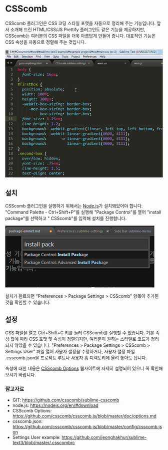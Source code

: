 # CSScomb

CSScomb 플러그인은 CSS 코딩 스타일 포맷을 자동으로 정리해 주는 기능입니다. 앞서 소개해 드린 HTML/CSS/JS Prettify 플러그인도 같은 기능을 제공하지만, CSScomb는 여러분의 CSS 파일을 더욱 아름답게 만들어 줍니다. 대표적인 기능은 CSS 속성을 자동으로 정렬해 주는 것입니다.


![서브라임 텍스트 - Autoprefixer](./img/st-package-csscomb.gif)

## 설치
CSScomb 플러그인을 실행하기 위해서는 [Node.js](https://nodejs.org/en/#download)가 설치돼있어야 합니다. "Command Palette - Ctrl+Shift+P"를 실행해 "Package Control"를 열어 "install package"를 선택하고 " CSScomb"를 입력해 설치를 진행합니다. 

![서브라임 텍스트 - Command Palette](./img/st-package-command-palette.gif)

설치가 완료되면 "Preferences > Package Settings > CSScomb" 항목이 추가된 것을 확인할 수 있습니다.

## 설정
CSS 파일을 열고 Ctrl+Shift+C 키를 눌러 CSScomb를 실행할 수 있습니다. 기본 속성 값에 따라 CSS 포맷 및 속성이 정렬되지만, 여러분이 원하는 스타일로 코드가 정리되지 않았을 수 있습니다.  "Preferences > Package Settings > CSScomb > Settings User" 파일 열어 사용자 설정을 수정하거나, 사용자 설정 파일  .csscomb.json을 프로젝트 루트나 사용자 홈 디렉토리에 올려 놓아도 됩니다.

속성에 대한 내용은 [CSScomb Options](https://github.com/csscomb/csscomb.js/blob/master/doc/options.md) 웹사이트에 자세히 설명되어 있으니 꼭 확인해 보시기 바랍니다.

### 참고자료
* GIT: https://github.com/csscomb/sublime-csscomb
* node.js: https://nodejs.org/en/#download
* CSScomb Options: https://github.com/csscomb/csscomb.js/blob/master/doc/options.md
* csscomb.json: https://github.com/csscomb/csscomb.js/blob/master/config/csscomb.json
* Settings User example: https://github.com/jeonghakhur/sublime-text3/blob/master/.csscombrc 
